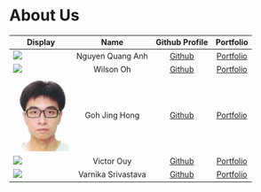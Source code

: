 # About Us

Display | Name | Github Profile | Portfolio 
--------|:----:|:--------------:|:---------:
![](https://via.placeholder.com/100.png?text=Photo) | Nguyen Quang Anh | [Github](https://github.com/quanganh2810) | [Portfolio](docs/team/johndoe.md)
<img width="100" src=https://user-images.githubusercontent.com/87934749/230631963-123606fc-7ff1-44bb-a3c3-5b2409482ce4.png /> | Wilson Oh | [Github](https://github.com/WilsonOh) | [Portfolio](https://ay2223s2-cs2113-w13-4.github.io/tp/team/wilsonoh.html)
<img src="https://github.com/waiter-palypoo/files/blob/main/Picture1.jpg?raw=true" width="100"> | Goh Jing Hong| [Github](https://github.com/waiter-palypoo) | [Portfolio](docs/team/waiter-palypoo.md)
<img width="100" src=https://raw.githubusercontent.com/victorouy/tp/master/IMG_0790_.jpg> | Victor Ouy | [Github](https://github.com/victorouy) | [Portfolio](https://ay2223s2-cs2113-w13-4.github.io/tp/team/victorouy.html)
![](https://via.placeholder.com/100.png?text=Photo) | Varnika Srivastava | [Github](https://github.com/varnika1402) | [Portfolio](https://ay2223s2-cs2113-w13-4.github.io/tp/team/varnika1402.html)
